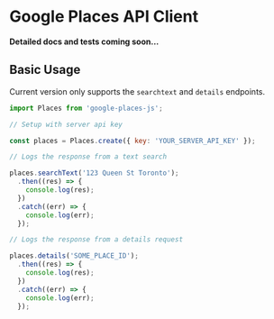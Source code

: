# Google Places API Client

**Detailed docs and tests coming soon...**


## Basic Usage

Current version only supports the `searchtext` and `details` endpoints.

``` js
import Places from 'google-places-js';

// Setup with server api key

const places = Places.create({ key: 'YOUR_SERVER_API_KEY' });

// Logs the response from a text search

places.searchText('123 Queen St Toronto');
  .then((res) => {
    console.log(res);
  })
  .catch((err) => {
    console.log(err);
  });

// Logs the response from a details request

places.details('SOME_PLACE_ID');
  .then((res) => {
    console.log(res);
  })
  .catch((err) => {
    console.log(err);
  });

```
